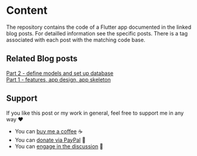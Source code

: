 # Content

The repository contains the code of a Flutter app documented in the linked blog posts. For detailled information see the specific posts. There is a tag associated with each post with the matching code base.

## Related Blog posts

[Part 2 - define models and set up database](https://xeladu.medium.com)<br />
[Part 1 - features, app design, app skeleton](https://xeladu.medium.com)

## Support

If you like this post or my work in general, feel free to support me in any way ❤

- You can [buy me a coffee](https://www.buymeacoffee.com/xeladu) ☕
- You can [donate via PayPal](https://www.paypal.com/donate/?hosted_button_id=JPWK39GGPAAFQ) 🎁
- You can [engage in the discussion](https://xeladu.medium.com) 📣

